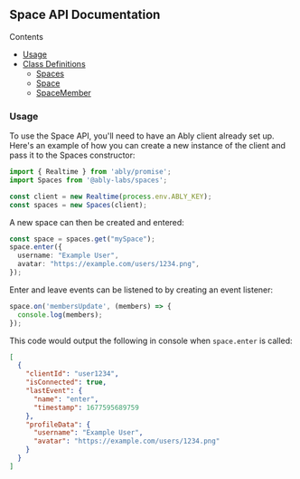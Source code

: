 ## Space API Documentation

Contents

- [Usage](#usage)
- [Class Definitions](class-definitions.md)
  - [Spaces](class-definitions.md#spaces)
  - [Space](class-definitions.md#space)
  - [SpaceMember](class-definitions.md#spacemember)

### Usage

To use the Space API, you'll need to have an Ably client already set up.
Here's an example of how you can create a new instance of the client and pass it to the Spaces constructor:

```ts
import { Realtime } from 'ably/promise';
import Spaces from '@ably-labs/spaces';

const client = new Realtime(process.env.ABLY_KEY);
const spaces = new Spaces(client);
```

A new space can then be created and entered:

```ts
const space = spaces.get("mySpace");
space.enter({
  username: "Example User",
  avatar: "https://example.com/users/1234.png",
});
```

Enter and leave events can be listened to by creating an event listener:

```ts
space.on('membersUpdate', (members) => {
  console.log(members);
});
```
This code would output the following in console when `space.enter` is called:

```json
[
  {
    "clientId": "user1234",
    "isConnected": true,
    "lastEvent": {
      "name": "enter",
      "timestamp": 1677595689759
    },
    "profileData": {
      "username": "Example User",
      "avatar": "https://example.com/users/1234.png"
    }
  }
]
```

